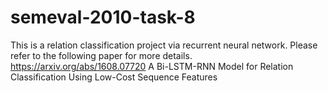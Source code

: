 # semeval-2010-task-8

This is a relation classification project via recurrent neural network.
Please refer to the following paper for more details.
  https://arxiv.org/abs/1608.07720
  A Bi-LSTM-RNN Model for Relation Classification Using Low-Cost Sequence Features
